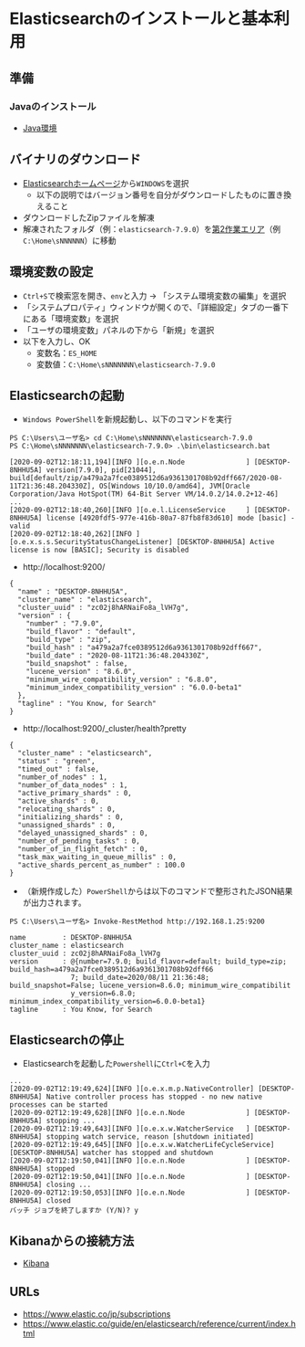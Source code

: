 # Elasticsearchのインストールと基本利用


## 準備

### Javaのインストール

- [Java環境](../../pc-java.md)
  
## バイナリのダウンロード

- [Elasticsearchホームページ](https://www.elastic.co/jp/downloads/elasticsearch)から`WINDOWS`を選択
  - 以下の説明ではバージョン番号を自分がダウンロードしたものに置き換えること
- ダウンロードしたZipファイルを解凍
- 解凍されたフォルダ（例：`elasticsearch-7.9.0`）を[第2作業エリア](../../pc-workspace.md)（例 `C:\Home\sNNNNNN`）に移動

## 環境変数の設定

- `Ctrl+S`で検索窓を開き、`env`と入力 → 「システム環境変数の編集」を選択
- 「システムプロパティ」ウィンドウが開くので、「詳細設定」タブの一番下にある「環境変数」を選択
- 「ユーザの環境変数」パネルの下から「新規」を選択
- 以下を入力し、OK
  - 変数名：`ES_HOME`
  - 変数値：`C:\Home\sNNNNNNN\elasticsearch-7.9.0`

## Elasticsearchの起動

- `Windows PowerShell`を新規起動し、以下のコマンドを実行

```
PS C:\Users\ユーザ名> cd C:\Home\sNNNNNNN\elasticsearch-7.9.0
PS C:\Home\sNNNNNNN\elasticsearch-7.9.0> .\bin\elasticsearch.bat

[2020-09-02T12:18:11,194][INFO ][o.e.n.Node               ] [DESKTOP-8NHHU5A] version[7.9.0], pid[21044], build[default/zip/a479a2a7fce0389512d6a9361301708b92dff667/2020-08-11T21:36:48.204330Z], OS[Windows 10/10.0/amd64], JVM[Oracle Corporation/Java HotSpot(TM) 64-Bit Server VM/14.0.2/14.0.2+12-46]
...
[2020-09-02T12:18:40,260][INFO ][o.e.l.LicenseService     ] [DESKTOP-8NHHU5A] license [4920fdf5-977e-416b-80a7-87fb8f83d610] mode [basic] - valid
[2020-09-02T12:18:40,262][INFO ][o.e.x.s.s.SecurityStatusChangeListener] [DESKTOP-8NHHU5A] Active license is now [BASIC]; Security is disabled
```

- http://localhost:9200/

```
{
  "name" : "DESKTOP-8NHHU5A",
  "cluster_name" : "elasticsearch",
  "cluster_uuid" : "zc02j8hARNaiFo8a_lVH7g",
  "version" : {
    "number" : "7.9.0",
    "build_flavor" : "default",
    "build_type" : "zip",
    "build_hash" : "a479a2a7fce0389512d6a9361301708b92dff667",
    "build_date" : "2020-08-11T21:36:48.204330Z",
    "build_snapshot" : false,
    "lucene_version" : "8.6.0",
    "minimum_wire_compatibility_version" : "6.8.0",
    "minimum_index_compatibility_version" : "6.0.0-beta1"
  },
  "tagline" : "You Know, for Search"
}
```

- http://localhost:9200/_cluster/health?pretty

```
{
  "cluster_name" : "elasticsearch",
  "status" : "green",
  "timed_out" : false,
  "number_of_nodes" : 1,
  "number_of_data_nodes" : 1,
  "active_primary_shards" : 0,
  "active_shards" : 0,
  "relocating_shards" : 0,
  "initializing_shards" : 0,
  "unassigned_shards" : 0,
  "delayed_unassigned_shards" : 0,
  "number_of_pending_tasks" : 0,
  "number_of_in_flight_fetch" : 0,
  "task_max_waiting_in_queue_millis" : 0,
  "active_shards_percent_as_number" : 100.0
}
```

- （新規作成した）`PowerShell`からは以下のコマンドで整形されたJSON結果が出力されます。

```
PS C:\Users\ユーザ名> Invoke-RestMethod http://192.168.1.25:9200

name         : DESKTOP-8NHHU5A
cluster_name : elasticsearch
cluster_uuid : zc02j8hARNaiFo8a_lVH7g
version      : @{number=7.9.0; build_flavor=default; build_type=zip; build_hash=a479a2a7fce0389512d6a9361301708b92dff66
               7; build_date=2020/08/11 21:36:48; build_snapshot=False; lucene_version=8.6.0; minimum_wire_compatibilit
               y_version=6.8.0; minimum_index_compatibility_version=6.0.0-beta1}
tagline      : You Know, for Search
```

## Elasticsearchの停止

- Elasticsearchを起動した`Powershell`に`Ctrl+C`を入力

```
...
[2020-09-02T12:19:49,624][INFO ][o.e.x.m.p.NativeController] [DESKTOP-8NHHU5A] Native controller process has stopped - no new native processes can be started
[2020-09-02T12:19:49,628][INFO ][o.e.n.Node               ] [DESKTOP-8NHHU5A] stopping ...
[2020-09-02T12:19:49,643][INFO ][o.e.x.w.WatcherService   ] [DESKTOP-8NHHU5A] stopping watch service, reason [shutdown initiated]
[2020-09-02T12:19:49,645][INFO ][o.e.x.w.WatcherLifeCycleService] [DESKTOP-8NHHU5A] watcher has stopped and shutdown
[2020-09-02T12:19:50,041][INFO ][o.e.n.Node               ] [DESKTOP-8NHHU5A] stopped
[2020-09-02T12:19:50,041][INFO ][o.e.n.Node               ] [DESKTOP-8NHHU5A] closing ...
[2020-09-02T12:19:50,053][INFO ][o.e.n.Node               ] [DESKTOP-8NHHU5A] closed
バッチ ジョブを終了しますか (Y/N)? y
```

## Kibanaからの接続方法

- [Kibana](1-install-kibana.md)

## URLs

- https://www.elastic.co/jp/subscriptions
- https://www.elastic.co/guide/en/elasticsearch/reference/current/index.html
